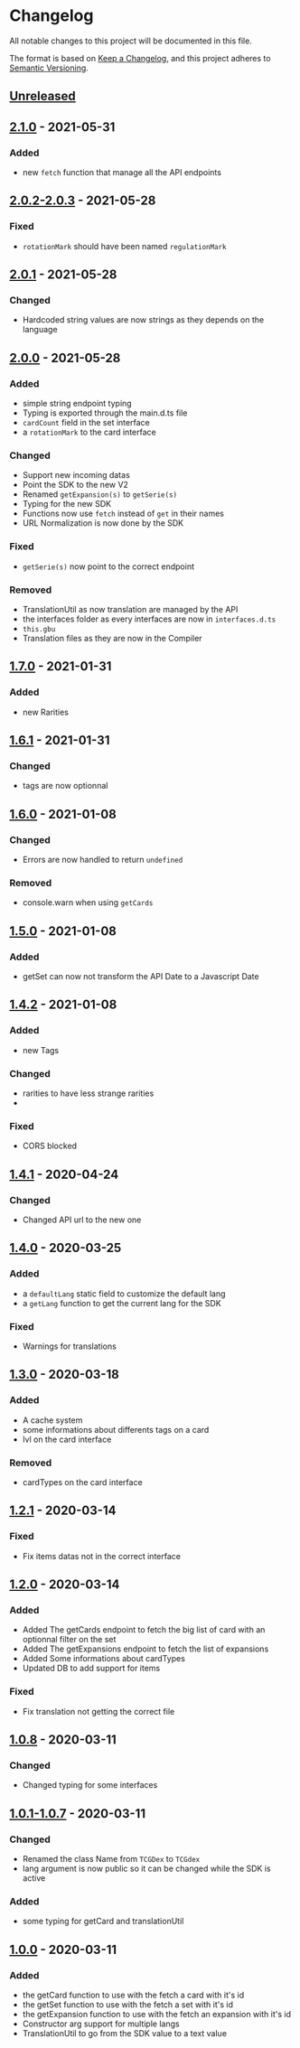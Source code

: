 # Changelog

All notable changes to this project will be documented in this file.

The format is based on [Keep a Changelog](https://keepachangelog.com/en/1.0.0/),
and this project adheres to [Semantic Versioning](https://semver.org/spec/v2.0.0.html).

## [Unreleased]

## [2.1.0] - 2021-05-31

### Added

- new `fetch` function that manage all the API endpoints

## [2.0.2-2.0.3] - 2021-05-28

### Fixed

- `rotationMark` should have been named `regulationMark`

## [2.0.1] - 2021-05-28

### Changed

- Hardcoded string values are now strings as they depends on the language

## [2.0.0] - 2021-05-28

### Added

- simple string endpoint typing
- Typing is exported through the main.d.ts file
- `cardCount` field in the set interface
- a `rotationMark` to the card interface

### Changed

- Support new incoming datas
- Point the SDK to the new V2
- Renamed `getExpansion(s)` to `getSerie(s)`
- Typing for the new SDK
- Functions now use `fetch` instead of `get` in their names
- URL Normalization is now done by the SDK

### Fixed

- `getSerie(s)` now point to the correct endpoint

### Removed

- TranslationUtil as now translation are managed by the API
- the interfaces folder as every interfaces are now in `interfaces.d.ts`
- `this.gbu`
- Translation files as they are now in the Compiler

## [1.7.0] - 2021-01-31

### Added

- new Rarities

## [1.6.1] - 2021-01-31

### Changed

- tags are now optionnal

## [1.6.0] - 2021-01-08

### Changed

- Errors are now handled to return `undefined`

### Removed

- console.warn when using `getCards`

## [1.5.0] - 2021-01-08

### Added

- getSet can now not transform the API Date to a Javascript Date

## [1.4.2] - 2021-01-08

### Added

- new Tags

### Changed

- rarities to have less strange rarities
-

### Fixed

- CORS blocked


## [1.4.1] - 2020-04-24

### Changed

- Changed API url to the new one

## [1.4.0] - 2020-03-25

### Added

- a `defaultLang` static field to customize the default lang
- a `getLang` function to get the current lang for the SDK

### Fixed

- Warnings for translations

## [1.3.0] - 2020-03-18

### Added

- A cache system
- some informations about differents tags on a card
- lvl on the card interface

### Removed

- cardTypes on the card interface

## [1.2.1] - 2020-03-14

### Fixed

- Fix items datas not in the correct interface

## [1.2.0] - 2020-03-14

### Added

- Added The getCards endpoint to fetch the big list of card with an optionnal  filter on the set
- Added The getExpansions endpoint to fetch the list of expansions
- Added Some informations about cardTypes
- Updated DB to add support for items

### Fixed

- Fix translation not getting the correct file


## [1.0.8] - 2020-03-11

### Changed

- Changed typing for some interfaces

## [1.0.1-1.0.7] - 2020-03-11

### Changed

- Renamed the class Name from `TCGDex` to `TCGdex`
- lang argument is now public so it can be changed while the SDK is active

### Added

- some typing for getCard and translationUtil

## [1.0.0] - 2020-03-11

### Added

- the getCard function to use with the fetch a card with it's id
- the getSet function to use with the fetch a set with it's id
- the getExpansion function to use with the fetch an expansion with it's id
- Constructor arg support for multiple langs
- TranslationUtil to go from the SDK value to a text value

[Unreleased]: https://github.com/tcgdex/javascript-sdk/compare/v2.1.0...HEAD

[2.1.0]: https://github.com/tcgdex/javascript-sdk/releases/tag/v2.1.0
[2.0.2-2.0.3]: https://github.com/tcgdex/javascript-sdk/releases/tag/v2.0.3
[2.0.1]: https://github.com/tcgdex/javascript-sdk/releases/tag/v2.0.1
[2.0.0]: https://github.com/tcgdex/javascript-sdk/releases/tag/v2.0.0
[1.7.0]: https://github.com/tcgdex/javascript-sdk/releases/tag/v1.7.0
[1.6.1]: https://github.com/tcgdex/javascript-sdk/releases/tag/v1.6.1
[1.6.0]: https://github.com/tcgdex/javascript-sdk/releases/tag/1.6.0
[1.5.0]: https://github.com/tcgdex/javascript-sdk/releases/tag/1.5.0
[1.4.2]: https://github.com/tcgdex/javascript-sdk/releases/tag/1.4.2
[1.4.1]: https://github.com/tcgdex/javascript-sdk/releases/tag/1.4.1
[1.4.0]: https://github.com/tcgdex/javascript-sdk/releases/tag/1.4.0
[1.3.0]: https://github.com/tcgdex/javascript-sdk/releases/tag/1.3.0
[1.2.1]: https://github.com/tcgdex/javascript-sdk/releases/tag/1.2.1
[1.2.0]: https://github.com/tcgdex/javascript-sdk/releases/tag/1.2.0
[1.0.8]: https://github.com/tcgdex/javascript-sdk/releases/tag/1.0.8
[1.0.1-1.0.7]: https://github.com/tcgdex/javascript-sdk/releases/tag/1.0.7
[1.0.0]: https://github.com/tcgdex/javascript-sdk/releases/tag/v1.0.0
